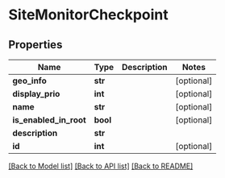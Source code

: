 # SiteMonitorCheckpoint

## Properties
Name | Type | Description | Notes
------------ | ------------- | ------------- | -------------
**geo_info** | **str** |  | [optional] 
**display_prio** | **int** |  | [optional] 
**name** | **str** |  | [optional] 
**is_enabled_in_root** | **bool** |  | [optional] 
**description** | **str** |  | 
**id** | **int** |  | [optional] 

[[Back to Model list]](../README.md#documentation-for-models) [[Back to API list]](../README.md#documentation-for-api-endpoints) [[Back to README]](../README.md)



